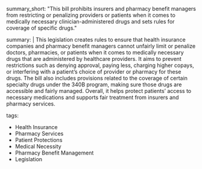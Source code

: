summary_short: "This bill prohibits insurers and pharmacy benefit managers from restricting or penalizing providers or patients when it comes to medically necessary clinician-administered drugs and sets rules for coverage of specific drugs."

summary: |
  This legislation creates rules to ensure that health insurance companies and pharmacy benefit managers cannot unfairly limit or penalize doctors, pharmacies, or patients when it comes to medically necessary drugs that are administered by healthcare providers. It aims to prevent restrictions such as denying approval, paying less, charging higher copays, or interfering with a patient’s choice of provider or pharmacy for these drugs. The bill also includes provisions related to the coverage of certain specialty drugs under the 340B program, making sure those drugs are accessible and fairly managed. Overall, it helps protect patients’ access to necessary medications and supports fair treatment from insurers and pharmacy services.

tags:
  - Health Insurance
  - Pharmacy Services
  - Patient Protections
  - Medical Necessity
  - Pharmacy Benefit Management
  - Legislation
